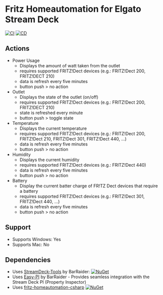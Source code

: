 
# Fritz Homeautomation for Elgato Stream Deck

[![CI](https://github.com/linariii/streamdeck-fritz-smarthome/actions/workflows/CI.yml/badge.svg)](https://github.com/linariii/streamdeck-fritz-smarthome/actions/workflows/CI.yml) [![CD](https://github.com/linariii/streamdeck-fritz-smarthome/actions/workflows/CD.yml/badge.svg)](https://github.com/linariii/streamdeck-fritz-smarthome/actions/workflows/CD.yml)

## Actions
* Power Usage
	* Displays the amount of watt taken from the outlet
	* requires supported FRITZ!Dect devices (e.g.: FRITZ!Dect 200, FRITZ!DECT 210)
	* data is refresh every five minutes 
	* button push > no action
* Outlet
	* Displays the state of the outlet (on/off)
	* requires supported FRITZ!Dect devices (e.g.: FRITZ!Dect 200, FRITZ!DECT 210)
	* state is refreshed every minute
	* button push > toggle state
* Temperature
	* Displays the current temperature
	 * requires supported FRITZ!Dect devices (e.g.: FRITZ!Dect 200, FRITZ!Dect 210, FRITZ!Dect 301, FRITZ!Dect 440, ...)
	 * data is refresh every five minutes
	 * button push > no action
 * Humidity
	 * Displays the current humidity
	 * requires supported FRITZ!Dect devices (e.g.: FRITZ!Dect 440)
	 * data is refresh every five minutes
	 * button push > no action
 * Battery
	 * Display the current batter charge of FR!TZ Dect devices that require a battery
	 * requires supported FRITZ!Dect devices (e.g.: FRITZ!Dect 301, FRITZ!Dect 440, ...)
	 * data is refresh every five minutes
	 * button push > no action

## Support
 - Supports Windows: Yes
 - Supports Mac: No

## Dependencies
* Uses [StreamDeck-Tools](https://github.com/BarRaider/streamdeck-tools) by BarRaider: [![NuGet](https://img.shields.io/nuget/v/streamdeck-tools.svg?style=flat)](https://www.nuget.org/packages/streamdeck-tools)
* Uses [Easy-PI](https://github.com/BarRaider/streamdeck-easypi) by BarRaider - Provides seamless integration with the Stream Deck PI (Property Inspector) 
* Uses [fritz-homeautomation-csharp](https://github.com/linariii/fritz-homeautomation-csharp) [![NuGet](https://img.shields.io/nuget/v/Fritz.HomeAutomation.svg?style=flat)](https://www.nuget.org/packages/Fritz.HomeAutomation/)
